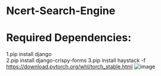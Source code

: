 # Ncert-Search-Engine
# Required Dependencies:
1.pip install django <br>
2.pip install django-crispy-forms
3.pip install haystack -f https://download.pytorch.org/whl/torch_stable.html
![image](https://github.com/averma251/Ncert-Search-Engine/assets/87894541/a8e7e8a9-9e07-49d5-8d57-1f559ed3e713)


